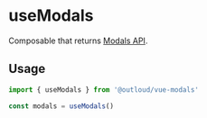 # useModals

Composable that returns [Modals API](/api/modals).

## Usage
```ts
import { useModals } from '@outloud/vue-modals'

const modals = useModals()
```
